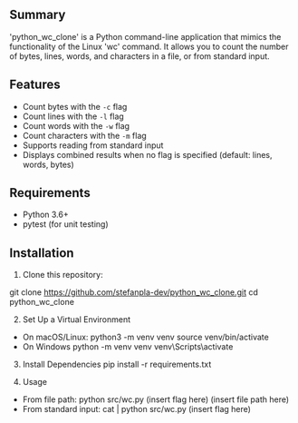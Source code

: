 ## Summary
'python_wc_clone' is a Python command-line application that mimics the functionality of the Linux 'wc' command. It allows you to count the number of bytes, lines, words, and characters in a file, or from standard input.

## Features
- Count bytes with the `-c` flag
- Count lines with the `-l` flag
- Count words with the `-w` flag
- Count characters with the `-m` flag
- Supports reading from standard input
- Displays combined results when no flag is specified (default: lines, words, bytes)

## Requirements
- Python 3.6+
- pytest (for unit testing)

## Installation
1. Clone this repository:

git clone https://github.com/stefanpla-dev/python_wc_clone.git
cd python_wc_clone

2. Set Up a Virtual Environment
- On macOS/Linux:
python3 -m venv venv
source venv/bin/activate
- On Windows
python -m venv venv
venv\Scripts\activate

3. Install Dependencies
pip install -r requirements.txt

4. Usage 
- From file path:
python src/wc.py (insert flag here) (insert file path here)
- From standard input:
cat | python src/wc.py (insert flag here)

